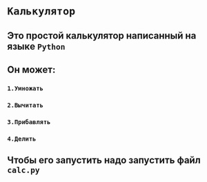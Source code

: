 # **__<code>Калькулятор</code>__**
## Это простой калькулятор написанный на языкe <code>Python</code>
## Он может:
### <code>1.Умножать</code>
###  <code>2.Вычитать</code>
###  <code>3.Прибавлять</code>
###  <code>4.Делить</code>

## Чтобы его запустить надо запустить файл <code>calc.py</code>
